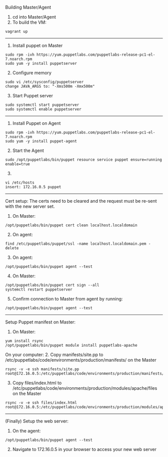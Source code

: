 Building Master/Agent
1. cd into Master/Agent
2. To build the VM:
```shell
vagrant up
```
--------------------------------------------------------------------------------
1. Install puppet on Master
```shell
sudo rpm -ivh https://yum.puppetlabs.com/puppetlabs-release-pc1-el-7.noarch.rpm
sudo yum -y install puppetserver
```
2. Configure memory
```shell
sudo vi /etc/sysconfig/puppetserver
change JAVA_ARGS to: "-Xms500m -Xmx500m"
```
3. Start Puppet server
```shell
sudo systemctl start puppetserver
sudo systemctl enable puppetserver
```
--------------------------------------------------------------------------------
1. Install Puppet on Agent
```shell
sudo rpm -ivh https://yum.puppetlabs.com/puppetlabs-release-pc1-el-7.noarch.rpm
sudo yum -y install puppet-agent
```
2. Start the Agent
```shell
sudo /opt/puppetlabs/bin/puppet resource service puppet ensure=running enable=true
```
3.
```shell
vi /etc/hosts
insert: 172.16.0.5 puppet
```
--------------------------------------------------------------------------------
Cert setup:
The certs need to be cleared and the request must be re-sent with the new server set.
1. On Master:
```shell
/opt/puppetlabs/bin/puppet cert clean localhost.localdomain
```
2. On agent:
```shell
find /etc/puppetlabs/puppet/ssl -name localhost.localdomain.pem -delete
```
3. On agent:
```shell
/opt/puppetlabs/bin/puppet agent --test
```
4. On Master:
```shell
/opt/puppetlabs/bin/puppet cert sign --all
systemctl restart puppetserver
```
5. Confirm connection to Master from agent by running:
```shell
/opt/puppetlabs/bin/puppet agent --test
```
--------------------------------------------------------------------------------
Setup Puppet manifest on Master:
1. On Master:
```shell
yum install rsync
/opt/puppetlabs/bin/puppet module install puppetlabs-apache
```
On your computer:
2. Copy manifests/site.pp to /etc/puppetlabs/code/environments/production/manifests/ on the Master
```shell
rsync -v -e ssh manifests/site.pp root@172.16.0.5:/etc/puppetlabs/code/environments/production/manifests/
```
3. Copy files/index.html to /etc/puppetlabs/code/environments/production/modules/apache/files on the Master
```shell
rsync -v -e ssh files/index.html root@172.16.0.5:/etc/puppetlabs/code/environments/production/modules/apache/files
```
--------------------------------------------------------------------------------
(Finally) Setup the web server:
1. On the agent:
```shell
/opt/puppetlabs/bin/puppet agent --test
```
2. Navigate to 172.16.0.5 in your browser to access your new web server
